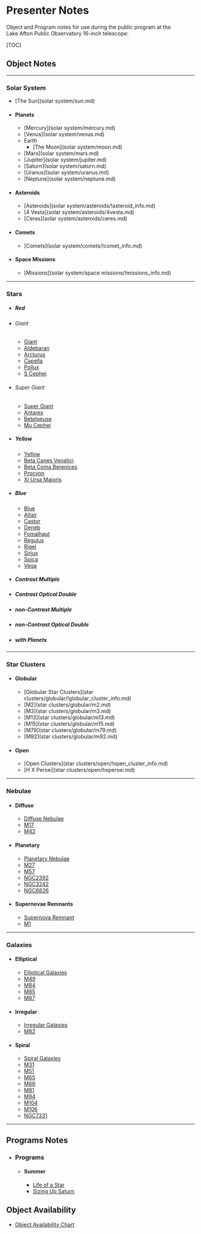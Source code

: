 # Presenter Notes

Object and Program notes for use during the public program at the<br/>
Lake Afton Public Observatory 16-inch telescope:

[TOC]


## Object Notes

---

### Solar System
- [The Sun](solar system/sun.md)

- #### Planets
    - [Mercury](solar system/mercury.md)
    - [Venus](solar system/venus.md)
    - Earth
        - [The Moon](solar system/moon.md)
    - [Mars](solar system/mars.md)
    - [Jupiter](solar system/jupiter.md)
    - [Saturn](solar system/saturn.md)
    - [Uranus](solar system/uranus.md)
    - [Neptune](solar system/neptune.md)
- #### Asteroids
    - [Asteroids](solar system/asteroids/!asteroid_info.md)
    - [4 Vesta](solar system/asteroids/4vesta.md)
    - [Ceres](solar system/asteroids/ceres.md)
- #### Comets
    - [Comets](solar system/comets/!comet_info.md)
- #### Space Missions
    - [Missions](solar system/space missions/!missions_info.md)

---

### Stars
- ##### Red
- ###### Giant
    - [Giant](./stars/red/giant/!red_giant_stars.md)
    - [Aldebaran](./stars/red/giant/aldebaran.md)
    - [Arcturus](./stars/red/giant/arcturus.md)
    - [Capella](./stars/red/giant/capella.md)
    - [Pollux](./stars/red/giant/pollux.md)
    - [S Cephei](./stars/red/giant/s_cephei.md)
- ###### Super Giant
    - [Super Giant](./stars/red/supergiant/!red_supergiant_stars.md)
    - [Antares](./stars/red/supergiant/antares.md)
    - [Betelgeuse](./stars/red/supergiant/betelgeuse.md)
    - [Mu Cephei](./stars/red/supergiant/mu_cephei.md)

- ##### Yellow
    - [Yellow](./stars/yellow/!yellow_stars.md)
    - [Beta Canes Venatici](./stars/yellow/beta_canes_venatici.md)
    - [Beta Coma Berenices](./stars/yellow/beta_coma_berenices.md)
    - [Procyon](./stars/yellow/procyon.md)
    - [Xi Ursa Majoris](./stars/yellow/xi_ursa_majoris.md)
- ##### Blue
    - [Blue](./stars/blue/!blue_stars.md)
    - [Altair](./stars/blue/altair.md)
    - [Castor](./stars/blue/castor.md)
    - [Deneb](./stars/blue/deneb.md)
    - [Fomalhaut](./stars/blue/fomalhaut.md)
    - [Regulus](./stars/blue/regulus.md)
    - [Rigel](./stars/blue/rigel.md)
    - [Sirius](./stars/blue/sirius.md)
    - [Spica](./stars/blue/spica.md)
    - [Vega](./stars/blue/vega.md)
- ##### Contrast Multiple
- ##### Contrast Optical Double
- ##### non-Contrast Multiple
- ##### non-Contrast Optical Double
- ##### with Planets

---

### Star Clusters
- #### Globular
    - [Globular Star Clusters](star clusters/globular/!globular_cluster_info.md)
    - [M2](star clusters/globular/m2.md)
    - [M3](star clusters/globular/m3.md)
    - [M13](star clusters/globular/m13.md)
    - [M15](star clusters/globular/m15.md)
    - [M79](star clusters/globular/m79.md)
    - [M92](star clusters/globular/m92.md)
- #### Open
    - [Open Clusters](star clusters/open/!open_cluster_info.md)
    - [H X Persei](star clusters/open/hxpersei.md)

---

### Nebulae
- #### Diffuse
    - [Diffuse Nebulae](nebulae/diffuse/!diffuse_nebulae_info.md)
    - [M17](nebulae/diffuse/m17.md)
    - [M42](nebulae/diffuse/m42.md)
- #### Planetary
    - [Planetary Nebulae](nebulae/planetary/!planetary_nebulae_info.md)
    - [M27](nebulae/planetary/m27.md)
    - [M57](nebulae/planetary/m57.md)
    - [NGC2392](nebulae/planetary/ngc2392.md)
    - [NGC3242](nebulae/planetary/ngc3242.md)
    - [NGC6826](nebulae/planetary/ngc6826.md)
- #### Supernovae Remnants
    - [Supernova Remnant](nebulae/supernovae_remnants/!supernova_remnant_info.md)
    - [M1](nebulae/supernovae_remnants/m1.md)

---

### Galaxies
- #### Elliptical
    - [Elliptical Galaxies](galaxies/elliptical/!elliptical_galaxy_info.md)
    - [M49](galaxies/elliptical/m49.md)
    - [M84](galaxies/elliptical/m84.md)
    - [M85](galaxies/elliptical/m85.md)
    - [M87](galaxies/elliptical/m87.md)
- #### Irregular
    - [Irregular Galaxies](galaxies/irregular/!irregular_galaxy_info.md)
    - [M82](galaxies/irregular/m82.md)
- #### Spiral
    - [Spiral Galaxies](galaxies/spiral/!spiral_galaxy_info.md)
    - [M31](galaxies/spiral/m31.md)
    - [M51](galaxies/spiral/m51.md)
    - [M65](galaxies/spiral/m65.md)
    - [M66](galaxies/spiral/m66.md)
    - [M81](galaxies/spiral/m81.md)
    - [M94](galaxies/spiral/m94.md)
    - [M104](galaxies/spiral/m104.md)
    - [M106](galaxies/spiral/m106.md)
    - [NGC7331](galaxies/spiral/ngc7331.md)

---

## Programs Notes
- ### Programs
    - #### Summer
        - [Life of a Star](programs/summer/life_of_a_star.md)
        - [Sizing Up Saturn](programs/summer/sizing_up_saturn.md)

## Object Availability
- [Object Availability Chart](object_availability.md)